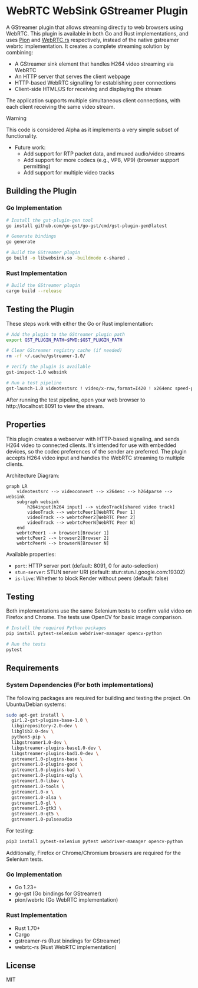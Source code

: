 # WebRTC WebSink GStreamer Plugin

A GStreamer plugin that allows streaming directly to web browsers using WebRTC. This plugin is available in both Go and Rust implementations, and uses [Pion](https://github.com/pion/webrtc) and [WebRTC.rs](https://webrtc.rs/) respectively, instead of the native gstreamer webrtc implementation. It creates a complete streaming solution by combining:

- A GStreamer sink element that handles H264 video streaming via WebRTC
- An HTTP server that serves the client webpage
- HTTP-based WebRTC signalling for establishing peer connections
- Client-side HTML/JS for receiving and displaying the stream

The application supports multiple simultaneous client connections, with each client receiving the same video stream.

> [!WARNING]
> This code is considered Alpha as it implements a very simple subset of functionality.
> - Future work:
>   - Add support for RTP packet data, and muxed audio/video streams
>   - Add support for more codecs (e.g., VP8, VP9) (browser support permitting)
>   - Add support for multiple video tracks

## Building the Plugin

### Go Implementation

```bash
# Install the gst-plugin-gen tool
go install github.com/go-gst/go-gst/cmd/gst-plugin-gen@latest

# Generate bindings
go generate

# Build the GStreamer plugin
go build -o libwebsink.so -buildmode c-shared .
```

### Rust Implementation

```bash
# Build the GStreamer plugin
cargo build --release
```

## Testing the Plugin

These steps work with either the Go or Rust implementation:

```bash
# Add the plugin to the GStreamer plugin path
export GST_PLUGIN_PATH=$PWD:$GST_PLUGIN_PATH

# Clear GStreamer registry cache (if needed)
rm -rf ~/.cache/gstreamer-1.0/

# Verify the plugin is available
gst-inspect-1.0 websink

# Run a test pipeline
gst-launch-1.0 videotestsrc ! video/x-raw,format=I420 ! x264enc speed-preset=ultrafast tune=zerolatency key-int-max=20 ! video/x-h264,stream-format=byte-stream ! websink
```

After running the test pipeline, open your web browser to http://localhost:8091 to view the stream.

## Properties

This plugin creates a webserver with HTTP-based signaling, and sends H264 video to connected clients. It's intended for use with embedded devices, so the codec preferences of the sender are preferred. The plugin accepts H264 video input and handles the WebRTC streaming to multiple clients.

Architecture Diagram:

```mermaid
graph LR
    videotestsrc --> videoconvert --> x264enc --> h264parse --> websink
    subgraph websink
        h264input[h264 input] --> videoTrack[shared video track]
        videoTrack --> webrtcPeer1[WebRTC Peer 1]
        videoTrack --> webrtcPeer2[WebRTC Peer 2]
        videoTrack --> webrtcPeerN[WebRTC Peer N]
    end
    webrtcPeer1 --> browser1[Browser 1]
    webrtcPeer2 --> browser2[Browser 2]
    webrtcPeerN --> browserN[Browser N]
```

Available properties:

- `port`: HTTP server port (default: 8091, 0 for auto-selection)
- `stun-server`: STUN server URI (default: stun:stun.l.google.com:19302)
- `is-live`: Whether to block Render without peers (default: false)

## Testing

Both implementations use the same Selenium tests to confirm valid video on Firefox and Chrome. The tests use OpenCV for basic image comparison.

```bash
# Install the required Python packages
pip install pytest-selenium webdriver-manager opencv-python

# Run the tests
pytest
```

## Requirements

### System Dependencies (For both implementations)

The following packages are required for building and testing the project. On Ubuntu/Debian systems:

```bash
sudo apt-get install \
  gir1.2-gst-plugins-base-1.0 \
  libgirepository-2.0-dev \
  libglib2.0-dev \
  python3-pip \
  libgstreamer1.0-dev \
  libgstreamer-plugins-base1.0-dev \
  libgstreamer-plugins-bad1.0-dev \
  gstreamer1.0-plugins-base \
  gstreamer1.0-plugins-good \
  gstreamer1.0-plugins-bad \
  gstreamer1.0-plugins-ugly \
  gstreamer1.0-libav \
  gstreamer1.0-tools \
  gstreamer1.0-x \
  gstreamer1.0-alsa \
  gstreamer1.0-gl \
  gstreamer1.0-gtk3 \
  gstreamer1.0-qt5 \
  gstreamer1.0-pulseaudio
```

For testing:

```bash
pip3 install pytest-selenium pytest webdriver-manager opencv-python
```

Additionally, Firefox or Chrome/Chromium browsers are required for the Selenium tests.

### Go Implementation
- Go 1.23+
- go-gst (Go bindings for GStreamer)
- pion/webrtc (Go WebRTC implementation)

### Rust Implementation
- Rust 1.70+
- Cargo
- gstreamer-rs (Rust bindings for GStreamer)
- webrtc-rs (Rust WebRTC implementation)

## License

MIT